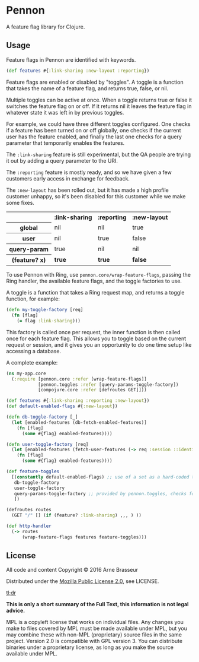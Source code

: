 # Pennon

A feature flag library for Clojure.

## Usage

Feature flags in Pennon are identified with keywords.

```clojure
(def features #{:link-sharing :new-layout :reporting})
```

Feature flags are enabled or disabled by "toggles". A toggle is a function that
takes the name of a feature flag, and returns true, false, or nil.

Multiple toggles can be active at once. When a toggle returns true or false it
switches the feature flag on or off. If it returns nil it leaves the feature
flag in whatever state it was left in by previous toggles.

For example, we could have three different toggles configured. One checks if a
feature has been turned on or off globally, one checks if the current user has
the feature enabled, and finally the last one checks for a query parameter that
temporarily enables the features.

The `:link-sharing` feature is still experimental, but the QA people are trying
it out by adding a query parameter to the URI.

The `:reporting` feature is mostly ready, and so we have given a few customers
early access in exchange for feedback.

The `:new-layout` has been rolled out, but it has made a high profile customer
unhappy, so it's been disabled for this customer while we make some fixes.

<table>
  <tr>
    <th></th>
    <th>:link-sharing</th>
    <th>:reporting</th>
    <th>:new-layout</th>
  </tr>
  <tr>
    <th>global</th>
    <td>nil</td>
    <td>nil</td>
    <td>true</td>
  </tr>
  <tr>
    <th>user</th>
    <td>nil</td>
    <td>true</td>
    <td>false</td>
  </tr>
  <tr>
    <th>query-param</th>
    <td>true</td>
    <td>nil</td>
    <td>nil</td>
  </tr>
  <tr>
    <th>(feature? x)</th>
    <td><strong>true</strong></td>
    <td><strong>true</strong></td>
    <td><strong>false</strong></td>
  </tr>
</table>

To use Pennon with Ring, use `pennon.core/wrap-feature-flags`, passing the Ring
handler, the available feature flags, and the toggle factories to use.

A toggle is a function that takes a Ring request map, and returns a toggle
function, for example:

```clojure
(defn my-toggle-factory [req]
  (fn [flag]
    (= flag :link-sharing)))
```

This factory is called once per request, the inner function is then called once
for each feature flag. This allows you to toggle based on the current request or
session, and it gives you an opportunity to do one time setup like accessing a
database.

A complete example:

```clojure
(ns my-app.core
  (:require [pennon.core :refer [wrap-feature-flags]]
            [pennon.toggles :refer [query-params-toggle-factory])
            [compojure.core :refer [defroutes GET]]))

(def features #{:link-sharing :reporting :new-layout})
(def default-enabled-flags #{:new-layout})

(defn db-toggle-factory [_]
  (let [enabled-features (db-fetch-enabled-features)]
    (fn [flag]
      (some #{flag} enabled-features))))

(defn user-toggle-factory [req]
  (let [enabled-features (fetch-user-features (-> req :session ::identity)]
    (fn [flag]
      (some #{flag} enabled-features))))

(def feature-toggles
  [(constantly default-enabled-flags) ;; use of a set as a hard-coded toggle function
   db-toggle-factory
   user-toggle-factory
   query-params-toggle-factory ;; provided by pennon.toggles, checks for flag_on=.. and flag_off=... request params
   ])

(defroutes routes
  (GET "/" [] (if (feature? :link-sharing) ,,, ) ))

(def http-handler
  (-> routes
      (wrap-feature-flags features feature-toggles)))
```

## License

All code and content Copyright © 2016 Arne Brasseur

Distributed under the [Mozilla Public License 2.0](https://www.mozilla.org/en-US/MPL/2.0/), see LICENSE.

[tl;dr](https://tldrlegal.com/license/mozilla-public-license-2.0-%28mpl-2%29)

**This is only a short summary of the Full Text, this information is not legal advice.**

MPL is a copyleft license that works on individual files. Any changes you make to files covered by MPL must be made available under MPL, but you may combine these with non-MPL (proprietary) source files in the same project. Version 2.0 is compatible with GPL version 3. You can distribute binaries under a proprietary license, as long as you make the source available under MPL.
